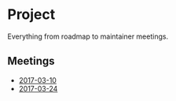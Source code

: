 # Project

Everything from roadmap to maintainer meetings.

## Meetings

- [2017-03-10](./meetings/2017/03-10.md)
- [2017-03-24](./meetings/2017/03-24.md)
